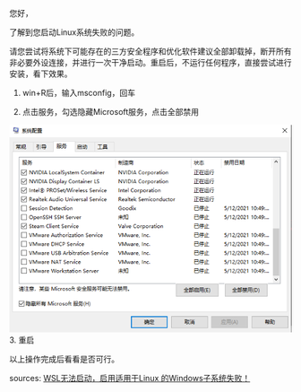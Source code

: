 您好，

了解到您启动Linux系统失败的问题。

请您尝试将系统下可能存在的三方安全程序和优化软件建议全部卸载掉，断开所有非必要外设连接，并进行一次干净启动。重启后，不运行任何程序，直接尝试进行安装，看下效果。

1. win+R后，输入msconfig，回车

2. 点击服务，勾选隐藏Microsoft服务，点击全部禁用

![disable all services without microsoft](wins/data/wsl.png)
3. 重启

以上操作完成后看看是否可行。


sources:
[WSL无法启动，启用适用于Linux 的Windows子系统失败！](https://answers.microsoft.com/zh-hans/windows/forum/windows_10-other_settings/wsl%E6%97%A0%E6%B3%95%E5%90%AF%E5%8A%A8%E5%90%AF/f6c09976-2907-4fac-91f6-3d730feee84f)
